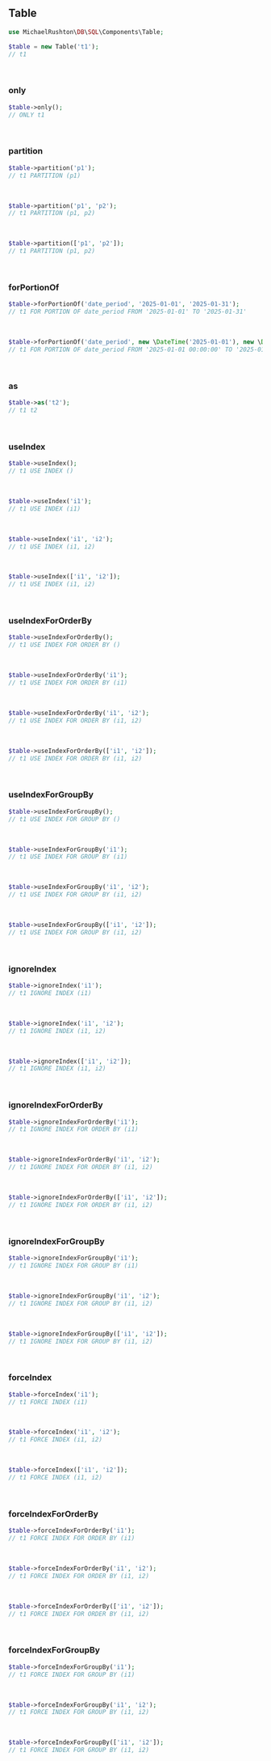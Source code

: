 ## Table

```php
use MichaelRushton\DB\SQL\Components\Table;

$table = new Table('t1');
// t1
```

<br>

### only

```php
$table->only();
// ONLY t1
```

<br>

### partition

```php
$table->partition('p1');
// t1 PARTITION (p1)
```

<br>

```php
$table->partition('p1', 'p2');
// t1 PARTITION (p1, p2)
```

<br>

```php
$table->partition(['p1', 'p2']);
// t1 PARTITION (p1, p2)
```

<br>

### forPortionOf

```php
$table->forPortionOf('date_period', '2025-01-01', '2025-01-31');
// t1 FOR PORTION OF date_period FROM '2025-01-01' TO '2025-01-31'
```

<br>

```php
$table->forPortionOf('date_period', new \DateTime('2025-01-01'), new \DateTime('2025-01-31'));
// t1 FOR PORTION OF date_period FROM '2025-01-01 00:00:00' TO '2025-01-31 00:00:00'
```

<br>

### as

```php
$table->as('t2');
// t1 t2
```

<br>

### useIndex

```php
$table->useIndex();
// t1 USE INDEX ()
```

<br>

```php
$table->useIndex('i1');
// t1 USE INDEX (i1)
```

<br>

```php
$table->useIndex('i1', 'i2');
// t1 USE INDEX (i1, i2)
```

<br>

```php
$table->useIndex(['i1', 'i2']);
// t1 USE INDEX (i1, i2)
```

<br>

### useIndexForOrderBy

```php
$table->useIndexForOrderBy();
// t1 USE INDEX FOR ORDER BY ()
```

<br>

```php
$table->useIndexForOrderBy('i1');
// t1 USE INDEX FOR ORDER BY (i1)
```

<br>

```php
$table->useIndexForOrderBy('i1', 'i2');
// t1 USE INDEX FOR ORDER BY (i1, i2)
```

<br>

```php
$table->useIndexForOrderBy(['i1', 'i2']);
// t1 USE INDEX FOR ORDER BY (i1, i2)
```

<br>

### useIndexForGroupBy

```php
$table->useIndexForGroupBy();
// t1 USE INDEX FOR GROUP BY ()
```

<br>

```php
$table->useIndexForGroupBy('i1');
// t1 USE INDEX FOR GROUP BY (i1)
```

<br>

```php
$table->useIndexForGroupBy('i1', 'i2');
// t1 USE INDEX FOR GROUP BY (i1, i2)
```

<br>

```php
$table->useIndexForGroupBy(['i1', 'i2']);
// t1 USE INDEX FOR GROUP BY (i1, i2)
```

<br>

### ignoreIndex

```php
$table->ignoreIndex('i1');
// t1 IGNORE INDEX (i1)
```

<br>

```php
$table->ignoreIndex('i1', 'i2');
// t1 IGNORE INDEX (i1, i2)
```

<br>

```php
$table->ignoreIndex(['i1', 'i2']);
// t1 IGNORE INDEX (i1, i2)
```

<br>

### ignoreIndexForOrderBy

```php
$table->ignoreIndexForOrderBy('i1');
// t1 IGNORE INDEX FOR ORDER BY (i1)
```

<br>

```php
$table->ignoreIndexForOrderBy('i1', 'i2');
// t1 IGNORE INDEX FOR ORDER BY (i1, i2)
```

<br>

```php
$table->ignoreIndexForOrderBy(['i1', 'i2']);
// t1 IGNORE INDEX FOR ORDER BY (i1, i2)
```

<br>

### ignoreIndexForGroupBy

```php
$table->ignoreIndexForGroupBy('i1');
// t1 IGNORE INDEX FOR GROUP BY (i1)
```

<br>

```php
$table->ignoreIndexForGroupBy('i1', 'i2');
// t1 IGNORE INDEX FOR GROUP BY (i1, i2)
```

<br>

```php
$table->ignoreIndexForGroupBy(['i1', 'i2']);
// t1 IGNORE INDEX FOR GROUP BY (i1, i2)
```

<br>

### forceIndex

```php
$table->forceIndex('i1');
// t1 FORCE INDEX (i1)
```

<br>

```php
$table->forceIndex('i1', 'i2');
// t1 FORCE INDEX (i1, i2)
```

<br>

```php
$table->forceIndex(['i1', 'i2']);
// t1 FORCE INDEX (i1, i2)
```

<br>

### forceIndexForOrderBy

```php
$table->forceIndexForOrderBy('i1');
// t1 FORCE INDEX FOR ORDER BY (i1)
```

<br>

```php
$table->forceIndexForOrderBy('i1', 'i2');
// t1 FORCE INDEX FOR ORDER BY (i1, i2)
```

<br>

```php
$table->forceIndexForOrderBy(['i1', 'i2']);
// t1 FORCE INDEX FOR ORDER BY (i1, i2)
```

<br>

### forceIndexForGroupBy

```php
$table->forceIndexForGroupBy('i1');
// t1 FORCE INDEX FOR GROUP BY (i1)
```

<br>

```php
$table->forceIndexForGroupBy('i1', 'i2');
// t1 FORCE INDEX FOR GROUP BY (i1, i2)
```

<br>

```php
$table->forceIndexForGroupBy(['i1', 'i2']);
// t1 FORCE INDEX FOR GROUP BY (i1, i2)
```
